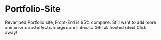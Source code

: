 # Portfolio-Site
Revamped Portfolio site, Front-End is 95% complete. Still want to add more animations and effects. Images are linked to GitHub hosted sites! Click away!
